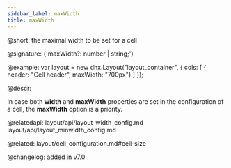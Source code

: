 ```yaml
---
sidebar_label: maxWidth
title: maxWidth
---          
```


@short: the maximal width to be set for a cell

@signature: {'maxWidth?: number | string;'}

@example: 
var layout = new dhx.Layout("layout_container", {
    cols: [
      { header: "Cell header", maxWidth: "700px"}
    ]
});



@descr:

In case both **width** and **maxWidth** properties are set in the configuration of a cell, the **maxWidth** option is a priority.


@relatedapi:
layout/api/layout_width_config.md
layout/api/layout_minwidth_config.md

@related: layout/cell_configuration.md#cell-size

@changelog: added in v7.0